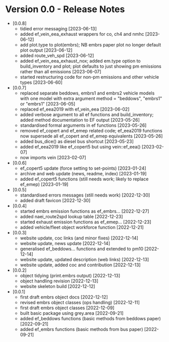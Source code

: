 # Version 0.0 - Release Notes

* [0.0.8]
    * tidied error messaging [2023-06-13]
    * added ef_vein_eea_exhaust wrappers for co, ch4 and nmhc [2023-06-12]
    * add plot.type to plot(embrs); NB embrs paper plot no longer 
    default plot output [2023-06-12]
    * added route_veh_spd [2023-06-12]
    * added ef_vein_eea_exhaust_nox; added em.type option to build_inventory 
    and plot; plot defaults to just showing pm emissions rather than all 
    emissions [2023-06-07]   
    * started restructuring code for non-pm emissions and other vehicle 
    types [2023-06-60] 
* [0.0.7]
    * replaced separate beddows, embrs1 and embrs2 vehicle models with one 
    model with extra argument method = "beddows", "embrs1" or "embrs1" 
    [2023-06-05] 
    * replaced ef_eea2019 with ef_vein_eea [2023-06-02]
    * added verbose argument to all ef functions and build_inventory; 
    added method documentation to EF output [2023-05-26]
    * standardised formal arguments in ef functions [2023-05-26]
    * removed ef_copert and ef_emep related code; ef_eea2019 functions 
    now supersede all ef_copert and ef_emep equivalents [2023-05-26]
    * added bus_dice() as diesel bus shortcut [2023-05-23]
    * added ef_eea2019 like ef_copert5 but using vein::ef_eea() [2023-02-07]
    * now imports vein [2023-02-07] 
* [0.0.6]
    * ef_copert5 update (force setting to set-points) [2023-01-24]
    * archive and web update (news, readme, index) [2023-01-19] 
    * added ef_copert5 functions (still needs work; likely to replace 
      ef_emep) [2023-01-19]
* [0.0.5]
    * standardised errors messages (still needs work) [2022-12-30]
    * added draft favicon [2022-12-30]
* [0.0.4]
    * started embrs emission functions as ef_embrs... [2022-12-27]
    * added naei_route2spd lookup table [2022-12-23]
    * started exhaust emission functions as ef_emep... [2022-12-23]
    * added vehicle/fleet object workforce function [2022-12-21]
* [0.0.3]
    * website update, coc links (and minor fixes) [2022-12-14]
    * website update, news update [2022-12-14]
    * generalised ef_beddows... functions and extended to pm10 [2022-12-14] 
    * website update, updated description (web links) [2022-12-13]
    * website update, added coc and contribution [2022-12-13]
* [0.0.2]
    * object tidying (print.embrs output) [2022-12-13]
    * object handling revision [2022-12-13]
    * website skeleton build [2022-12-12]
* [0.0.1] 
    * first draft embrs object docs [2022-12-12]
    * revised embrs object classes (ops handling) [2022-12-11]
    * first draft embrs object classes [2022-12-09]
    * built basic package using grey.area [2022-09-21]
    * added ef_beddows functions (basic methods from beddows paper) [2022-09-21]
    * added ef_embrs functions (basic methods from bus paper) [2022-09-21]

    


